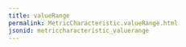 ```yaml
---
title: valueRange
permalink: MetricCharacteristic.valueRange.html
jsonid: metriccharacteristic_valuerange
---
```

